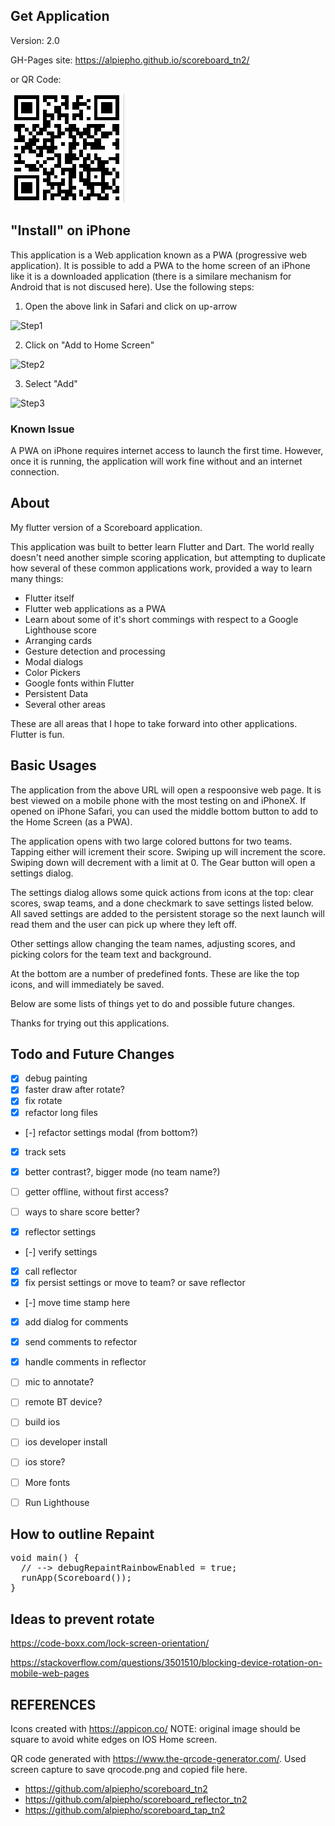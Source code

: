 ## Get Application
Version: 2.0

GH-Pages site: https://alpiepho.github.io/scoreboard_tn2/

or QR Code:

![QR Code](./assets/qr-code-scores.png)

## "Install" on iPhone

This application is a Web application known as a PWA (progressive web application).  It is possible to add a PWA to the home screen of an iPhone
like it is a downloaded application (there is a similare mechanism for Android that is not discused here).  Use the following steps:

1. Open the above link in Safari and click on up-arrow

![Step1](./iphone_install1.png)

2. Click on "Add to Home Screen"

![Step2](./iphone_install2.png)

3. Select "Add"

![Step3](./iphone_install3.png)


### Known Issue

A PWA on iPhone requires internet access to launch the first time.  However, once it is running, the application will work fine without and an internet connection.

## About
My flutter version of a Scoreboard application.

This application was built to better learn Flutter and Dart.  The world really doesn't need another simple scoring application, but attempting to duplicate how several of these common applications work, provided a way to learn many things:

- Flutter itself
- Flutter web applications as a PWA
- Learn about some of it's short commings with respect to a Google Lighthouse score
- Arranging cards
- Gesture detection and processing
- Modal dialogs
- Color Pickers
- Google fonts within Flutter
- Persistent Data
- Several other areas

These are all areas that I hope to take forward into other applications.  Flutter is fun.

## Basic Usages

The application from the above URL will open a respoonsive web page.  It is best viewed on a mobile phone with the most testing on and iPhoneX.  If opened on iPhone Safari, you can used the middle bottom button to add to the Home Screen (as a PWA).

The application opens with two large colored buttons for two teams.  Tapping either will icrement their score.  Swiping up will increment the score.  Swiping down will decrement with a limit at 0.  The Gear button will open a settings dialog.

The settings dialog allows some quick actions from icons at the top: clear scores, swap teams, and a done checkmark to save settings listed below.  All saved settings are added to the persistent storage so the next launch will read them and the user can pick up where they left off.

Other settings allow changing the team names, adjusting scores, and picking colors for the team text and background.

At the bottom are a number of predefined fonts.  These are like the top icons, and will immediately be saved.

Below are some lists of things yet to do and possible future changes.

Thanks for trying out this applications.

## Todo and Future Changes
- [x] debug painting
- [x] faster draw after rotate?
- [x] fix rotate
- [x] refactor long files
- [-] refactor settings modal (from bottom?)
- [x] track sets
- [x] better contrast?, bigger mode (no team name?)
- [ ] getter offline, without first access?

- [ ] ways to share score better?
- [x] reflector settings
- [-] verify settings
- [x] call reflector
- [x] fix persist settings or move to team? or save reflector
- [-] move time stamp here
- [x] add dialog for comments
- [x] send comments to refector
- [x] handle comments in reflector

- [ ] mic to annotate?
- [ ] remote BT device?


- [ ] build ios
- [ ] ios developer install
- [ ] ios store?


- [ ] More fonts
- [ ] Run Lighthouse

## How to outline Repaint

<pre>
void main() {
  // --> debugRepaintRainbowEnabled = true;
  runApp(Scoreboard());
}
</pre>


## Ideas to prevent rotate

https://code-boxx.com/lock-screen-orientation/

https://stackoverflow.com/questions/3501510/blocking-device-rotation-on-mobile-web-pages



## REFERENCES

Icons created with https://appicon.co/  NOTE: original image should be square to avoid white edges on IOS Home screen.

QR code generated with https://www.the-qrcode-generator.com/.  Used screen capture to save qrocode.png and copied file here.

- https://github.com/alpiepho/scoreboard_tn2
- https://github.com/alpiepho/scoreboard_reflector_tn2
- https://github.com/alpiepho/scoreboard_tap_tn2


